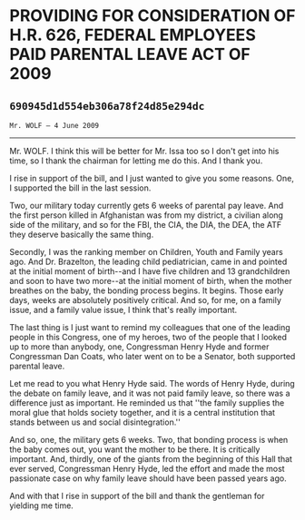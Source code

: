 # PROVIDING FOR CONSIDERATION OF H.R. 626, FEDERAL EMPLOYEES PAID  PARENTAL LEAVE ACT OF 2009
## `690945d1d554eb306a78f24d85e294dc`
`Mr. WOLF — 4 June 2009`

---


Mr. WOLF. I think this will be better for Mr. Issa too so I don't get 
into his time, so I thank the chairman for letting me do this. And I 
thank you.

I rise in support of the bill, and I just wanted to give you some 
reasons. One, I supported the bill in the last session.

Two, our military today currently gets 6 weeks of parental pay leave. 
And the first person killed in Afghanistan was from my district, a 
civilian along side of the military, and so for the FBI, the CIA, the 
DIA, the DEA, the ATF they deserve basically the same thing.

Secondly, I was the ranking member on Children, Youth and Family 
years ago. And Dr. Brazelton, the leading child pediatrician, came in 
and pointed at the initial moment of birth--and I have five children 
and 13 grandchildren and soon to have two more--at the initial moment 
of birth, when the mother breathes on the baby, the bonding process 
begins. It begins. Those early days, weeks are absolutely positively 
critical. And so, for me, on a family issue, and a family value issue, 
I think that's really important.

The last thing is I just want to remind my colleagues that one of the 
leading people in this Congress, one of my heroes, two of the people 
that I looked up to more than anybody, one, Congressman Henry Hyde and 
former Congressman Dan Coats, who later went on to be a Senator, both 
supported parental leave.

Let me read to you what Henry Hyde said. The words of Henry Hyde, 
during the debate on family leave, and it was not paid family leave, so 
there was a difference just as important. He reminded us that ''the 
family supplies the moral glue that holds society together, and it is a 
central institution that stands between us and social disintegration.''

And so, one, the military gets 6 weeks. Two, that bonding process is 
when the baby comes out, you want the mother to be there. It is 
critically important. And, thirdly, one of the giants from the 
beginning of this Hall that ever served, Congressman Henry Hyde, led 
the effort and made the most passionate case on why family leave should 
have been passed years ago.

And with that I rise in support of the bill and thank the gentleman 
for yielding me time.